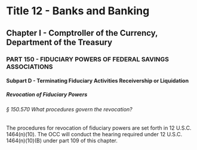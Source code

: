 
# Title 12 - Banks and Banking
## Chapter I - Comptroller of the Currency, Department of the Treasury
### PART 150 - FIDUCIARY POWERS OF FEDERAL SAVINGS ASSOCIATIONS
#### Subpart D - Terminating Fiduciary Activities Receivership or Liquidation
##### Revocation of Fiduciary Powers
###### § 150.570 What procedures govern the revocation?

The procedures for revocation of fiduciary powers are set forth in 12 U.S.C. 1464(n)(10). The OCC will conduct the hearing required under 12 U.S.C. 1464(n)(10)(B) under part 109 of this chapter.
